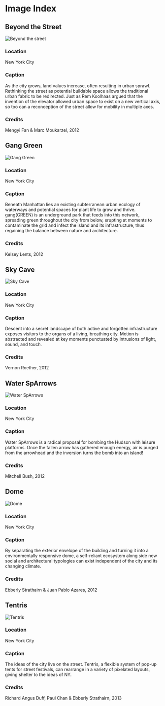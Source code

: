 # Image Index


## Beyond the Street

![Beyond the street](https://raw.github.com/columbiagsapp/souvenirs-from-the-future/master/images/marcMoukarzel_mengyiFan.jpg?login=troyth&token=449487f68e5094073fa7e459c0292806)

### Location

New York City

### Caption

As the city grows, land values increase, often resulting in urban sprawl. Rethinking the street as potential buildable space allows the traditional urban fabric to be redirected. Just as Rem Koolhaas argued that the invention of the elevator allowed urban space to exist on a new vertical axis, so too can a reconception of the street allow for mobility in multiple axes.

### Credits

Mengyi Fan & Marc Moukarzel, 2012


## Gang Green

![Gang Green](https://raw.github.com/columbiagsapp/souvenirs-from-the-future/master/images/kelseyLents.jpg?login=troyth&token=bb48679af7bac7d89a5632d0439ccc82)

### Location

New York City

### Caption

Beneath Manhattan lies an existing subterranean urban ecology of waterways and potential spaces for plant life to grow and thrive. gang(GREEN) is an underground park that feeds into this network, spreading green throughout the city from below, erupting at moments to contaminate the grid and infect the island and its infrastructure, thus regaining the balance between nature and architecture.

### Credits

Kelsey Lents, 2012


## Sky Cave

![Sky Cave](https://raw.github.com/columbiagsapp/souvenirs-from-the-future/master/images/vernonRoether.jpg?login=troyth&token=abb0b1c80005324bb670f7b56521e121)

### Location

New York City

### Caption

Descent into a secret landscape of both active and forgotten infrastructure exposes visitors to the organs of a living, breathing city. Motion is abstracted and revealed at key moments punctuated by intrusions of light, sound, and touch.

### Credits

Vernon Roether, 2012


## Water SpArrows

![Water SpArrows](https://raw.github.com/columbiagsapp/souvenirs-from-the-future/master/images/mitchellBush.jpg?login=troyth&token=ad7cc8d1aed597fdaf89913416cfc556)

### Location

New York City

### Caption

Water SpArrows is a radical proposal for bombing the Hudson with leisure platforms. Once the fallen arrow has gathered enough energy, air is purged from the arrowhead and the inversion turns the bomb into an island!

### Credits

Mitchell Bush, 2012


## Dome

![Dome](https://raw.github.com/columbiagsapp/souvenirs-from-the-future/master/images/ebbeStrathairn_juanPabloAzares.png)

### Location

New York City

### Caption

By separating the exterior envelope of the building and turning it into a environmentally responsive dome, a self-reliant ecosystem along side new social and architectural typologies can exist independent of the city and its changing climate.

### Credits

Ebberly Strathairn & Juan Pablo Azares, 2012


## Tentris

![Tentris](https://raw.github.com/columbiagsapp/souvenirs-from-the-future/master/images/richDuff_paulChan_ebbeStrathairn.png)

### Location

New York City

### Caption

The ideas of the city live on the street. Tentris, a flexible system of pop-up tents for street festivals, can rearrange in a variety of pixelated layouts, giving shelter to the ideas of NY.

### Credits

Richard Angus Duff, Paul Chan & Ebberly Strathairn, 2013